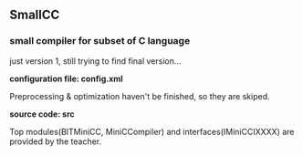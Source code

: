 ## SmallCC
### small compiler for subset of C language
just version 1, still trying to find final version...

**configuration file: config.xml**

Preprocessing & optimization haven't be finished, so they are skiped.

**source code: src**

Top modules(BITMiniCC, MiniCCompiler) and interfaces(IMiniCCIXXXX) are provided by the teacher.
